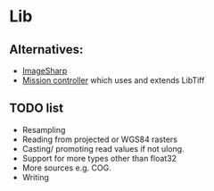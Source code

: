 # Lib

## Alternatives:

- [ImageSharp](https://github.com/SixLabors/ImageSharp)
- [Mission controller](https://github.com/ArduPilot/MissionPlanner/blob/cedabf7b610c0e54b8fe4409d903963faa69ab90/ExtLibs/Utilities/GeoTiff.cs)
which uses and extends LibTiff 

## TODO list
- Resampling
- Reading from projected or WGS84 rasters
- Casting/ promoting read values if not ulong.
- Support for more types other than float32
- More sources e.g. COG.
- Writing
